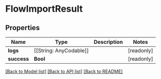 # FlowImportResult

## Properties
Name | Type | Description | Notes
------------ | ------------- | ------------- | -------------
**logs** | [[String: AnyCodable]] |  | [readonly] 
**success** | **Bool** |  | [readonly] 

[[Back to Model list]](../README.md#documentation-for-models) [[Back to API list]](../README.md#documentation-for-api-endpoints) [[Back to README]](../README.md)


